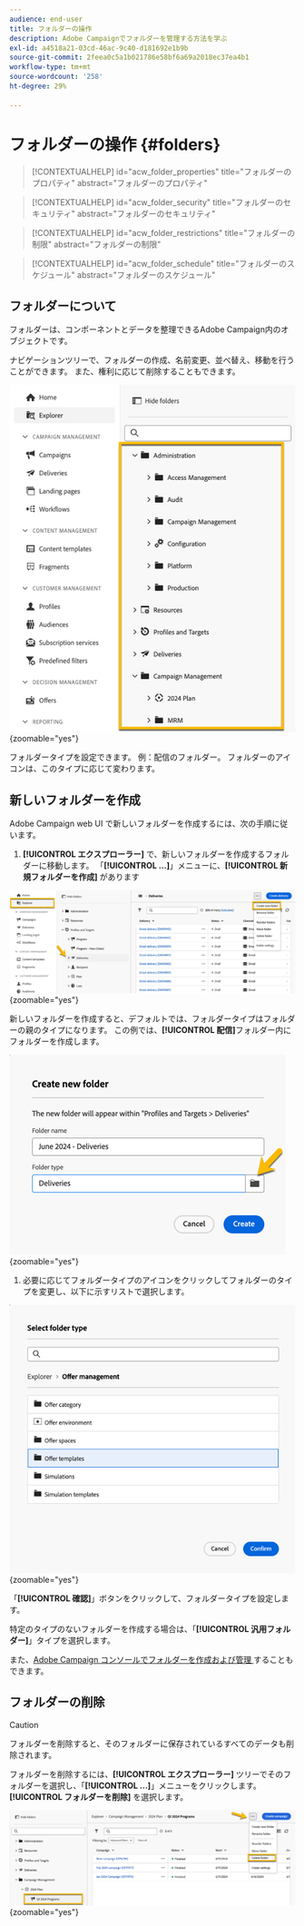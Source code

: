 ```yaml
---
audience: end-user
title: フォルダーの操作
description: Adobe Campaignでフォルダーを管理する方法を学ぶ
exl-id: a4518a21-03cd-46ac-9c40-d181692e1b9b
source-git-commit: 2feea0c5a1b021786e58bf6a69a2018ec37ea4b1
workflow-type: tm+mt
source-wordcount: '258'
ht-degree: 29%

---
```


# フォルダーの操作 {#folders}

>[!CONTEXTUALHELP]
>id="acw_folder_properties"
>title="フォルダーのプロパティ"
>abstract="フォルダーのプロパティ"

>[!CONTEXTUALHELP]
>id="acw_folder_security"
>title="フォルダーのセキュリティ"
>abstract="フォルダーのセキュリティ"

>[!CONTEXTUALHELP]
>id="acw_folder_restrictions"
>title="フォルダーの制限"
>abstract="フォルダーの制限"

>[!CONTEXTUALHELP]
>id="acw_folder_schedule"
>title="フォルダーのスケジュール"
>abstract="フォルダーのスケジュール"

## フォルダーについて

フォルダーは、コンポーネントとデータを整理できるAdobe Campaign内のオブジェクトです。

ナビゲーションツリーで、フォルダーの作成、名前変更、並べ替え、移動を行うことができます。 また、権利に応じて削除することもできます。

![](assets/folders.png){zoomable="yes"}

フォルダータイプを設定できます。 例：配信のフォルダー。
フォルダーのアイコンは、このタイプに応じて変わります。

## 新しいフォルダーを作成

Adobe Campaign web UI で新しいフォルダーを作成するには、次の手順に従います。

1. **[!UICONTROL エクスプローラー]** で、新しいフォルダーを作成するフォルダーに移動します。
「**[!UICONTROL ...]**」メニューに、**[!UICONTROL 新規フォルダーを作成]** があります

![](assets/folder_create.png){zoomable="yes"}

新しいフォルダーを作成すると、デフォルトでは、フォルダータイプはフォルダーの親のタイプになります。
この例では、**[!UICONTROL 配信]**&#x200B;フォルダー内にフォルダーを作成します。

![](assets/folder_new.png){zoomable="yes"}

1. 必要に応じてフォルダータイプのアイコンをクリックしてフォルダーのタイプを変更し、以下に示すリストで選択します。

![](assets/folder_type.png){zoomable="yes"}

「**[!UICONTROL 確認]**」ボタンをクリックして、フォルダータイプを設定します。

特定のタイプのないフォルダーを作成する場合は、「**[!UICONTROL 汎用フォルダー]**」タイプを選択します。

また、[Adobe Campaign コンソールでフォルダーを作成および管理 ](https://experienceleague.adobe.com/ja/docs/campaign/campaign-v8/config/configuration/folders-and-views) することもできます。

## フォルダーの削除

>[!CAUTION]
>
>フォルダーを削除すると、そのフォルダーに保存されているすべてのデータも削除されます。

フォルダーを削除するには、**[!UICONTROL エクスプローラー]** ツリーでそのフォルダーを選択し、「**[!UICONTROL ...]**」メニューをクリックします。
**[!UICONTROL フォルダーを削除]** を選択します。

![](assets/folder_delete.png){zoomable="yes"}
